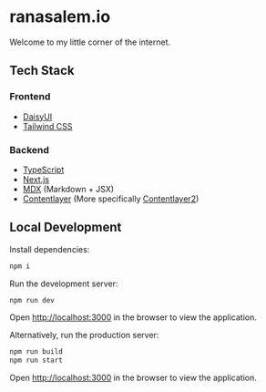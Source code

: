 # ranasalem.io
Welcome to my little corner of the internet.

## Tech Stack

### Frontend
- [DaisyUI](https://daisyui.com)
- [Tailwind CSS](https://tailwindcss.com)

### Backend
- [TypeScript](https://www.typescriptlang.org)
- [Next.js](https://nextjs.org)
- [MDX](https://mdxjs.com) (Markdown + JSX)
- [Contentlayer](https://contentlayer.dev/docs/getting-started-cddd76b7) (More specifically [Contentlayer2](https://github.com/timlrx/contentlayer2))

## Local Development

Install dependencies:
```bash
npm i
```

Run the development server:

```bash
npm run dev
```

Open [http://localhost:3000](http://localhost:3000) in the browser to view the application.  

Alternatively, run the production server:

```bash
npm run build
npm run start
```

Open [http://localhost:3000](http://localhost:3000) in the browser to view the application.
